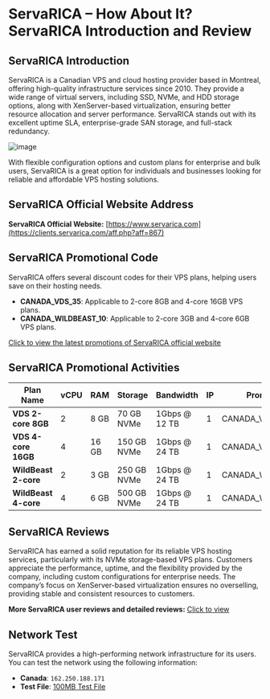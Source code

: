 # ServaRICA – How About It? ServaRICA Introduction and Review

## ServaRICA Introduction
ServaRICA is a Canadian VPS and cloud hosting provider based in Montreal, offering high-quality infrastructure services since 2010. They provide a wide range of virtual servers, including SSD, NVMe, and HDD storage options, along with XenServer-based virtualization, ensuring better resource allocation and server performance. ServaRICA stands out with its excellent uptime SLA, enterprise-grade SAN storage, and full-stack redundancy.

![image](https://github.com/user-attachments/assets/4a39649e-ff53-4066-9f16-9610daca1e9f)

With flexible configuration options and custom plans for enterprise and bulk users, ServaRICA is a great option for individuals and businesses looking for reliable and affordable VPS hosting solutions.

## ServaRICA Official Website Address
**ServaRICA Official Website:** [https://www.servarica.com](https://clients.servarica.com/aff.php?aff=867)

## ServaRICA Promotional Code
ServaRICA offers several discount codes for their VPS plans, helping users save on their hosting needs.

- **CANADA_VDS_35**: Applicable to 2-core 8GB and 4-core 16GB VPS plans.
- **CANADA_WILDBEAST_10**: Applicable to 2-core 3GB and 4-core 6GB VPS plans.

[Click to view the latest promotions of ServaRICA official website](https://clients.servarica.com/aff.php?aff=867)

## ServaRICA Promotional Activities

| Plan Name             | vCPU  | RAM    | Storage          | Bandwidth           | IP  | Promo Code           | Price (Monthly) | Purchase Link                                 |
|-----------------------|-------|--------|------------------|---------------------|-----|----------------------|-----------------|-----------------------------------------------|
| **VDS 2-core 8GB**    | 2     | 8 GB   | 70 GB NVMe       | 1Gbps @ 12 TB       | 1   | CANADA_VDS_35        | $5.2 /month     | [Order Now](https://clients.servarica.com/aff.php?aff=867&pid=537) |
| **VDS 4-core 16GB**   | 4     | 16 GB  | 150 GB NVMe      | 1Gbps @ 24 TB       | 1   | CANADA_VDS_35        | $9.75 /month    | [Order Now](https://clients.servarica.com/aff.php?aff=867&pid=538) |
| **WildBeast 2-core**  | 2     | 3 GB   | 250 GB NVMe      | 1Gbps @ 24 TB       | 1   | CANADA_WILDBEAST_10  | $4.5 /month     | [Order Now](https://clients.servarica.com/aff.php?aff=867&pid=535) |
| **WildBeast 4-core**  | 4     | 6 GB   | 500 GB NVMe      | 1Gbps @ 24 TB       | 1   | CANADA_WILDBEAST_10  | $9.0 /month     | [Order Now](https://clients.servarica.com/aff.php?aff=867&pid=536) |

## ServaRICA Reviews
ServaRICA has earned a solid reputation for its reliable VPS hosting services, particularly with its NVMe storage-based VPS plans. Customers appreciate the performance, uptime, and the flexibility provided by the company, including custom configurations for enterprise needs. The company’s focus on XenServer-based virtualization ensures no overselling, providing stable and consistent resources to customers.

**More ServaRICA user reviews and detailed reviews:** [Click to view](https://clients.servarica.com/aff.php?aff=867)

## Network Test
ServaRICA provides a high-performing network infrastructure for its users. You can test the network using the following information:

- **Canada**: `162.250.188.171`
- **Test File**: [100MB Test File](https://ping.servarica.com/100MB.test)
